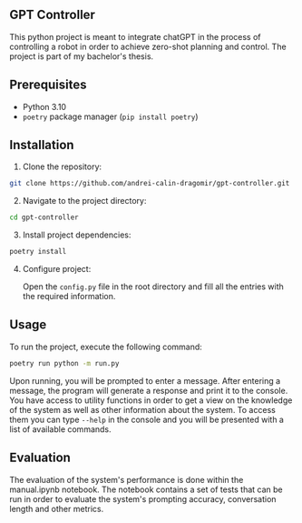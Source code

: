 ## GPT Controller

This python project is meant to integrate chatGPT in the process of controlling a robot in order to achieve zero-shot planning and control. The project is part of my bachelor's thesis.

## Prerequisites

- Python 3.10
- `poetry` package manager (`pip install poetry`)

## Installation

1. Clone the repository:

```bash
git clone https://github.com/andrei-calin-dragomir/gpt-controller.git
```

2. Navigate to the project directory:

```bash
cd gpt-controller
```

3. Install project dependencies:

```bash
poetry install
```

4. Configure project:

    Open the `config.py` file in the root directory and fill all the entries with the required information.

## Usage
To run the project, execute the following command:

```bash
poetry run python -m run.py
```

Upon running, you will be prompted to enter a message. After entering a message, the program will generate a response and print it to the console.
You have access to utility functions in order to get a view on the knowledge of the system as well as other information about the system.
To access them you can type `--help` in the console and you will be presented with a list of available commands.

## Evaluation
The evaluation of the system's performance is done within the manual.ipynb notebook. The notebook contains a set of tests that can be run in order to evaluate the system's prompting accuracy, conversation length and other metrics.

